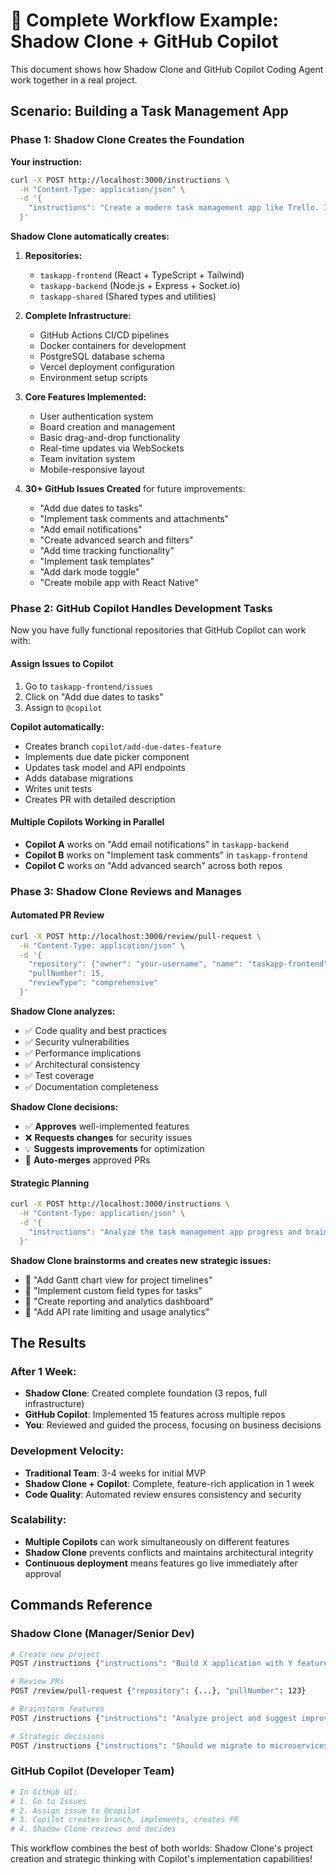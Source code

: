 # 🔄 Complete Workflow Example: Shadow Clone + GitHub Copilot

This document shows how Shadow Clone and GitHub Copilot Coding Agent work together in a real project.

## Scenario: Building a Task Management App

### Phase 1: Shadow Clone Creates the Foundation

**Your instruction:**
```bash
curl -X POST http://localhost:3000/instructions \
  -H "Content-Type: application/json" \
  -d '{
    "instructions": "Create a modern task management app like Trello. Include React frontend with drag-and-drop boards, Node.js backend with real-time updates via WebSockets, PostgreSQL database, user authentication, team collaboration features, and mobile-responsive design. Set up complete CI/CD pipeline and deploy to Vercel."
  }'
```

**Shadow Clone automatically creates:**

1. **Repositories:**
   - `taskapp-frontend` (React + TypeScript + Tailwind)
   - `taskapp-backend` (Node.js + Express + Socket.io)
   - `taskapp-shared` (Shared types and utilities)

2. **Complete Infrastructure:**
   - GitHub Actions CI/CD pipelines
   - Docker containers for development
   - PostgreSQL database schema
   - Vercel deployment configuration
   - Environment setup scripts

3. **Core Features Implemented:**
   - User authentication system
   - Board creation and management
   - Basic drag-and-drop functionality
   - Real-time updates via WebSockets
   - Team invitation system
   - Mobile-responsive layout

4. **30+ GitHub Issues Created** for future improvements:
   - "Add due dates to tasks"
   - "Implement task comments and attachments"
   - "Add email notifications"
   - "Create advanced search and filters"
   - "Add time tracking functionality"
   - "Implement task templates"
   - "Add dark mode toggle"
   - "Create mobile app with React Native"

### Phase 2: GitHub Copilot Handles Development Tasks

Now you have fully functional repositories that GitHub Copilot can work with:

#### Assign Issues to Copilot

1. Go to `taskapp-frontend/issues`
2. Click on "Add due dates to tasks"
3. Assign to `@copilot`

**Copilot automatically:**
- Creates branch `copilot/add-due-dates-feature`
- Implements due date picker component
- Updates task model and API endpoints
- Adds database migrations
- Writes unit tests
- Creates PR with detailed description

#### Multiple Copilots Working in Parallel

- **Copilot A** works on "Add email notifications" in `taskapp-backend`
- **Copilot B** works on "Implement task comments" in `taskapp-frontend`  
- **Copilot C** works on "Add advanced search" across both repos

### Phase 3: Shadow Clone Reviews and Manages

#### Automated PR Review

```bash
curl -X POST http://localhost:3000/review/pull-request \
  -H "Content-Type: application/json" \
  -d '{
    "repository": {"owner": "your-username", "name": "taskapp-frontend"},
    "pullNumber": 15,
    "reviewType": "comprehensive"
  }'
```

**Shadow Clone analyzes:**
- ✅ Code quality and best practices
- ✅ Security vulnerabilities
- ✅ Performance implications  
- ✅ Architectural consistency
- ✅ Test coverage
- ✅ Documentation completeness

**Shadow Clone decisions:**
- ✅ **Approves** well-implemented features
- ❌ **Requests changes** for security issues
- 💡 **Suggests improvements** for optimization
- 🔄 **Auto-merges** approved PRs

#### Strategic Planning

```bash
curl -X POST http://localhost:3000/instructions \
  -H "Content-Type: application/json" \
  -d '{
    "instructions": "Analyze the task management app progress and brainstorm 10 new features that would make it competitive with Monday.com and Asana. Prioritize based on user value and implementation effort."
  }'
```

**Shadow Clone brainstorms and creates new strategic issues:**
- 🎯 "Add Gantt chart view for project timelines"
- 🎯 "Implement custom field types for tasks"
- 🎯 "Create reporting and analytics dashboard"
- 🎯 "Add API rate limiting and usage analytics"

## The Results

### After 1 Week:
- **Shadow Clone**: Created complete foundation (3 repos, full infrastructure)
- **GitHub Copilot**: Implemented 15 features across multiple repos
- **You**: Reviewed and guided the process, focusing on business decisions

### Development Velocity:
- **Traditional Team**: 3-4 weeks for initial MVP
- **Shadow Clone + Copilot**: Complete, feature-rich application in 1 week
- **Code Quality**: Automated review ensures consistency and security

### Scalability:
- **Multiple Copilots** can work simultaneously on different features
- **Shadow Clone** prevents conflicts and maintains architectural integrity
- **Continuous deployment** means features go live immediately after approval

## Commands Reference

### Shadow Clone (Manager/Senior Dev)
```bash
# Create new project
POST /instructions {"instructions": "Build X application with Y features"}

# Review PRs
POST /review/pull-request {"repository": {...}, "pullNumber": 123}

# Brainstorm features  
POST /instructions {"instructions": "Analyze project and suggest improvements"}

# Strategic decisions
POST /instructions {"instructions": "Should we migrate to microservices?"}
```

### GitHub Copilot (Developer Team)
```bash
# In GitHub UI:
# 1. Go to Issues
# 2. Assign issue to @copilot
# 3. Copilot creates branch, implements, creates PR
# 4. Shadow Clone reviews and decides
```

This workflow combines the best of both worlds: Shadow Clone's project creation and strategic thinking with Copilot's implementation capabilities!
